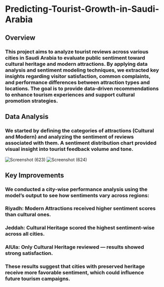 # Predicting-Tourist-Growth-in-Saudi-Arabia
## Overview
### This project aims to analyze tourist reviews across various cities in Saudi Arabia to evaluate public sentiment toward cultural heritage and modern attractions. By applying data analysis and sentiment modeling techniques, we extracted key insights regarding visitor satisfaction, common complaints, and performance differences between attraction types and locations. The goal is to provide data-driven recommendations to enhance tourism experiences and support cultural promotion strategies.
## Data Analysis
### We started by defining the categories of attractions (Cultural and Modern) and analyzing the sentiment of reviews associated with them. A sentiment distribution chart provided visual insight into tourist feedback volume and tone.
![Screenshot (623)](https://github.com/user-attachments/assets/d202f108-1b97-4bd4-8301-f315240eaade)
![Screenshot (624)](https://github.com/user-attachments/assets/a72e4b90-62e5-45c2-8fe6-0f1cef2415d4)




## Key Improvements
### We conducted a city-wise performance analysis using the model’s output to see how sentiments vary across regions:
### Riyadh: Modern Attractions received higher sentiment scores than cultural ones.
### Jeddah: Cultural Heritage scored the highest sentiment-wise across all cities.
### AlUla: Only Cultural Heritage reviewed — results showed strong satisfaction.
### These results suggest that cities with preserved heritage receive more favorable sentiment, which could influence future tourism campaigns.
